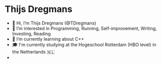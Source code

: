 # Thijs Dregmans

- 👋 Hi, I’m Thijs Dregmans (@TDregmans)
- 👀 I’m interested in Programming, Running, Self-improvement, Writing, Investing, Reading
- 🌱 I’m currently learning about C++
- 🎓 I'm currently studying at the Hogeschool Rotterdam (HBO level) in the Netherlands 🇳🇱
- 

<!---
TDregmans/TDregmans is a ✨ special ✨ repository because its `README.md` (this file) appears on your GitHub profile.
You can click the Preview link to take a look at your changes.
--->
